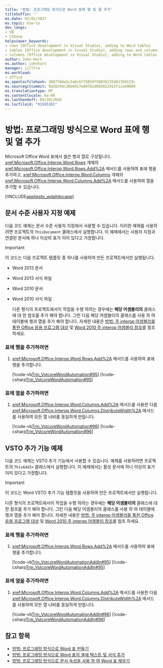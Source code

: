 ```yaml
---
title: '방법: 프로그래밍 방식으로 Word 표에 행 및 열 추가'
titleSuffix: ''
ms.date: 02/02/2017
ms.topic: how-to
dev_langs:
- VB
- CSharp
helpviewer_keywords:
- rows [Office development in Visual Studio], adding to Word tables
- tables [Office development in Visual Studio], adding rows and columns
- columns [Office development in Visual Studio], adding to Word tables
author: John-Hart
ms.author: johnhart
manager: jillfra
ms.workload:
- office
ms.openlocfilehash: 3887f80a5c2a0cb775059f58876135d91350133c
ms.sourcegitcommit: 9d2829dc30b6917e89762d602022915f1ca49089
ms.translationtype: MT
ms.contentlocale: ko-KR
ms.lasthandoff: 09/30/2020
ms.locfileid: "91585381"
---
```

# <a name="how-to-programmatically-add-rows-and-columns-to-word-tables"></a>방법: 프로그래밍 방식으로 Word 표에 행 및 열 추가
  Microsoft Office Word 표에서 셀은 행과 열로 구성됩니다. <xref:Microsoft.Office.Interop.Word.Rows> 개체의 <xref:Microsoft.Office.Interop.Word.Rows.Add%2A> 메서드를 사용하여 표에 행을 추가하고, <xref:Microsoft.Office.Interop.Word.Columns> 개체의 <xref:Microsoft.Office.Interop.Word.Columns.Add%2A> 메서드를 사용하여 열을 추가할 수 있습니다.

 [!INCLUDE[appliesto_wdalldocapp](includes/appliesto-wdalldocapp-md.md)]

## <a name="document-level-customization-examples"></a>문서 수준 사용자 지정 예제
 다음 코드 예제는 문서 수준 사용자 지정에서 사용할 수 있습니다. 이러한 예제를 사용하려면 프로젝트의 `ThisDocument` 클래스에서 실행합니다. 이 예제에서는 사용자 지정과 연결된 문서에 하나 이상의 표가 이미 있다고 가정합니다.

> [!IMPORTANT]
> 이 코드는 다음 프로젝트 템플릿 중 하나를 사용하여 만든 프로젝트에서만 실행됩니다.
>
> - Word 2013 문서
> - Word 2013 서식 파일
> - Word 2010 문서
> - Word 2010 서식 파일
>
>   다른 형식의 프로젝트에서이 작업을 수행 하려는 경우에는 **해당 어셈블리의** 클래스에 대 한 참조를 추가 해야 합니다. 그런 다음 해당 어셈블리의 클래스를 사용 하 여 테이블에 행과 열을 추가 해야 합니다. 자세한 내용은 [방법: 주 interop 어셈블리를 통한 Office 응용 프로그램 대상](how-to-target-office-applications-through-primary-interop-assemblies.md) 및 [Word 2010 주 interop 어셈블리 참조](office-primary-interop-assemblies.md)를 참조 하세요.

### <a name="to-add-a-row-to-a-table"></a>표에 행을 추가하려면

1. <xref:Microsoft.Office.Interop.Word.Rows.Add%2A> 메서드를 사용하여 표에 행을 추가합니다.

     [!code-vb[Trin_VstcoreWordAutomation#95](codesnippet/VisualBasic/Trin_VstcoreWordAutomationVB/ThisDocument.vb#95)]
     [!code-csharp[Trin_VstcoreWordAutomation#95](codesnippet/CSharp/Trin_VstcoreWordAutomationCS/ThisDocument.cs#95)]

### <a name="to-add-a-column-to-a-table"></a>표에 열을 추가하려면

1. <xref:Microsoft.Office.Interop.Word.Columns.Add%2A> 메서드를 사용한 다음 <xref:Microsoft.Office.Interop.Word.Columns.DistributeWidth%2A> 메서드를 사용하여 모든 열 너비를 동일하게 만듭니다.

     [!code-vb[Trin_VstcoreWordAutomation#96](codesnippet/VisualBasic/Trin_VstcoreWordAutomationVB/ThisDocument.vb#96)]
     [!code-csharp[Trin_VstcoreWordAutomation#96](codesnippet/CSharp/Trin_VstcoreWordAutomationCS/ThisDocument.cs#96)]

## <a name="vsto-add-in-examples"></a>VSTO 추가 기능 예제
 다음 코드 예제는 VSTO 추가 기능에서 사용할 수 있습니다. 예제를 사용하려면 프로젝트의 `ThisAddIn` 클래스에서 실행합니다. 이 예제에서는 활성 문서에 하나 이상의 표가 이미 있다고 가정합니다.

> [!IMPORTANT]
> 이 코드는 Word VSTO 추가 기능 템플릿을 사용하여 만든 프로젝트에서만 실행됩니다.
>
> 다른 형식의 프로젝트에서이 작업을 수행 하려는 경우에는 **해당 어셈블리의** 클래스에 대 한 참조를 추가 해야 합니다. 그런 다음 해당 어셈블리의 클래스를 사용 하 여 테이블에 행과 열을 추가 해야 합니다. 자세한 내용은 [방법: 주 interop 어셈블리를 통한 Office 응용 프로그램 대상](how-to-target-office-applications-through-primary-interop-assemblies.md) 및 [Word 2010 주 interop 어셈블리 참조](office-primary-interop-assemblies.md)를 참조 하세요.

### <a name="to-add-a-row-to-a-table"></a>표에 행을 추가하려면

1. <xref:Microsoft.Office.Interop.Word.Rows.Add%2A> 메서드를 사용하여 표에 행을 추가합니다.

     [!code-vb[Trin_VstcoreWordAutomationAddIn#95](codesnippet/VisualBasic/Trin_VstcoreWordAutomationAddIn/ThisAddIn.vb#95)]
     [!code-csharp[Trin_VstcoreWordAutomationAddIn#95](codesnippet/CSharp/Trin_VstcoreWordAutomationAddIn/ThisAddIn.cs#95)]

### <a name="to-add-a-column-to-a-table"></a>표에 열을 추가하려면

1. <xref:Microsoft.Office.Interop.Word.Columns.Add%2A> 메서드를 사용한 다음 <xref:Microsoft.Office.Interop.Word.Columns.DistributeWidth%2A> 메서드를 사용하여 모든 열 너비를 동일하게 만듭니다.

     [!code-vb[Trin_VstcoreWordAutomationAddIn#96](codesnippet/VisualBasic/Trin_VstcoreWordAutomationAddIn/ThisAddIn.vb#96)]
     [!code-csharp[Trin_VstcoreWordAutomationAddIn#96](codesnippet/CSharp/Trin_VstcoreWordAutomationAddIn/ThisAddIn.cs#96)]

## <a name="see-also"></a>참고 항목
- [방법: 프로그래밍 방식으로 Word 표 만들기](how-to-programmatically-create-word-tables.md)
- [방법: 프로그래밍 방식으로 Word 표의 셀에 텍스트 및 서식 추가](how-to-programmatically-add-text-and-formatting-to-cells-in-word-tables.md)
- [방법: 프로그래밍 방식으로 문서 속성을 사용 하 여 Word 표 채우기](how-to-programmatically-populate-word-tables-with-document-properties.md)
